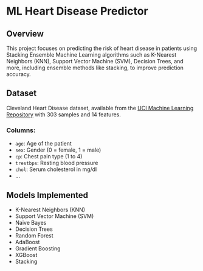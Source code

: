# ML Heart Disease Predictor

## Overview

This project focuses on predicting the risk of heart disease in patients using Stacking Ensemble Machine Learning algorithms such as K-Nearest Neighbors (KNN), Support Vector Machine (SVM), Decision Trees, and more, including ensemble methods like stacking, to improve prediction accuracy.

## Dataset

Cleveland Heart Disease dataset, available from the [UCI Machine Learning Repository](https://archive.ics.uci.edu/datasets) with 303 samples and 14 features.

### Columns:
- `age`: Age of the patient
- `sex`: Gender (0 = female, 1 = male)
- `cp`: Chest pain type (1 to 4)
- `trestbps`: Resting blood pressure
- `chol`: Serum cholesterol in mg/dl
- ...

## Models Implemented
- K-Nearest Neighbors (KNN)
- Support Vector Machine (SVM)
- Naive Bayes
- Decision Trees
- Random Forest
- AdaBoost
- Gradient Boosting
- XGBoost
- Stacking

